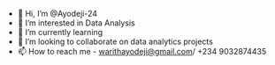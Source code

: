 - 👋 Hi, I’m @Ayodeji-24
- 👀 I’m interested in Data Analysis
- 🌱 I’m currently learning 
- 💞️ I’m looking to collaborate on data analytics projects
- 📫 How to reach me - warithayodeji@gmail.com/ +234 9032874435


<!---
Ayodeji-24/Ayodeji-24 is a ✨ special ✨ repository because its `README.md` (this file) appears on your GitHub profile.
You can click the Preview link to take a look at your changes.
--->

